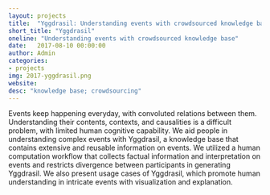```yaml
---
layout: projects
title:  "Yggdrasil: Understanding events with crowdsourced knowledge base"
short_title: "Yggdrasil"
oneline: "Understanding events with crowdsourced knowledge base"
date:   2017-08-10 00:00:00
author: Admin
categories:
- projects
img: 2017-yggdrasil.png
website:
desc: "knowledge base; crowdsourcing"
---
```

Events keep happening everyday, with convoluted relations between them. Understanding their contents, contexts, and causalities is a difficult problem, with limited human cognitive capability. We aid people in understanding complex events with Yggdrasil, a knowledge base that contains extensive and reusable information on events. We utilized a human computation workflow that collects factual information and interpretation on events and restricts divergence between participants in generating Yggdrasil. We also present usage cases of Yggdrasil, which promote human understanding in intricate events with visualization and explanation.
